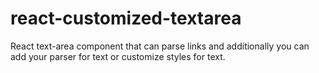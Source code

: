 # react-customized-textarea
React text-area component that can parse links and additionally you can add your parser for text or customize styles for text. 
